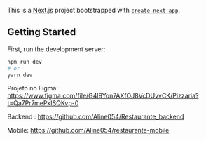 This is a [Next.js](https://nextjs.org/) project bootstrapped with [`create-next-app`](https://github.com/vercel/next.js/tree/canary/packages/create-next-app).

## Getting Started

First, run the development server:

```bash
npm run dev
# or
yarn dev
```

Projeto no Figma: https://www.figma.com/file/G4l9Yon7AXfOJ8VcDUvvCK/Pizzaria?t=Qa7Pr7mePkISQKvp-0

Backend : https://github.com/Aline054/Restaurante_backend

Mobile: https://github.com/Aline054/restaurante-mobile
